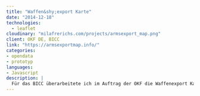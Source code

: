 ```yaml
---
title: "Waffen&shy;export Karte"
date: "2014-12-18"
technologies:
  - leaflet
cloudinary: "milafrerichs.com/projects/armsexport_map.png"
client: OKF DE, BICC
link: "https://armsexportmap.info/"
categories:
- opendata
- prototyp
languages:
- Javascript
description: |
  Für das BICC überarbeitete ich im Auftrag der OKF die Waffenexport Karte für bessere Usability und Erweiterbarkeit.
---
```

